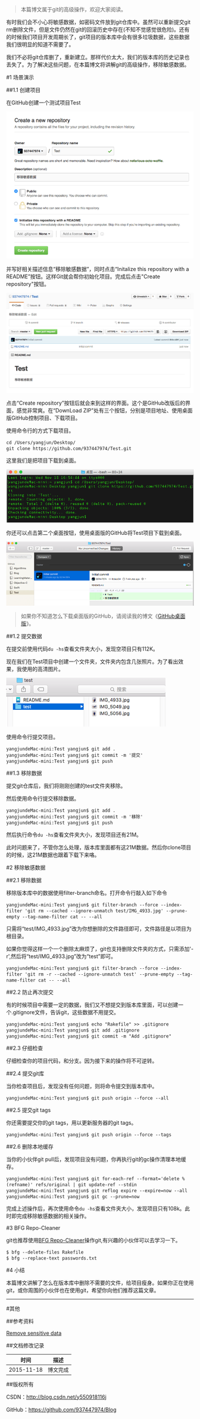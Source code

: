 >本篇博文属于git的高级操作，欢迎大家阅读。

有时我们会不小心将敏感数据，如密码文件放到git仓库中。虽然可以重新提交git rm删除文件，但是文件仍然在git的回滚历史中存在(不知不觉感觉很危险)。还有的时候我们项目开发周期长了，git项目的版本库中会有很多垃圾数据，这些数据我们很明显的知道不需要了。

我们不必将git仓库删了，重新建立。那样代价太大，我们的版本库的历史记录也丢失了。为了解决这些问题，在本篇博文将讲解git的高级操作，移除敏感数据。

#1 场景演示

##1.1 创建项目

在GitHub创建一个测试项目Test

![](https://raw.githubusercontent.com/937447974/Blog/master/Resources/2015111801.png)

并写好相关描述信息“移除敏感数据”，同时点击“Initalize this repository with a README”按钮。这样Git就会帮你初始化项目。完成后点击"Create repository"按钮。

![](https://raw.githubusercontent.com/937447974/Blog/master/Resources/2015111802.png)

点击“Create repository”按钮后就会来到这样的界面。这个是GitHub改版后的界面，感觉非常爽。在“DownLoad ZIP”处有三个按钮，分别是项目地址、使用桌面版GitHub控制项目、下载项目。

使用命令行的方式下载项目。

```git
cd /Users/yangjun/Desktop/
git clone https://github.com/937447974/Test.git
```

这里我们是把项目下载到桌面。

![](https://raw.githubusercontent.com/937447974/Blog/master/Resources/2015111803.png)

你还可以点击第二个桌面按钮，使用桌面版的GitHub将Test项目下载到桌面。

![](https://raw.githubusercontent.com/937447974/Blog/master/Resources/2015111804.png)

>如果你不知道怎么下载桌面版的GitHub，请阅读我的博文《[GitHub桌面版](https://github.com/937447974/Blog/blob/master/工作/GitHub桌面版.md)》。

##1.2 提交数据

在提交前使用代码`du -hs`查看文件夹大小，发现空项目只有112K。

现在我们在Test项目中创建一个文件夹，文件夹内包含几张照片。为了看出效果，我使用的高清图片。

![](https://raw.githubusercontent.com/937447974/Blog/master/Resources/2015111805.png)

使用命令行提交项目。

```git
yangjundeMac-mini:Test yangjun$ git add .
yangjundeMac-mini:Test yangjun$ git commit -m '提交'
yangjundeMac-mini:Test yangjun$ git push
```

##1.3 移除数据

提交git仓库后，我们将刚刚创建的test文件夹移除。

然后使用命令行提交移除数据。

```git
yangjundeMac-mini:Test yangjun$ git add .
yangjundeMac-mini:Test yangjun$ git commit -m '移除'
yangjundeMac-mini:Test yangjun$ git push
```

然后执行命令`du -hs`查看文件夹大小，发现项目还有21M。

此时问题来了，不管你怎么处理，版本库里面都有这21M数据。然后你clone项目的时候，这21M数据也跟着下载下来咯。

#2 移除敏感数据

##2.1 移除数据

移除版本库中的数据使用filter-branch命名。打开命令行敲入如下命令

```git
yangjundeMac-mini:Test yangjun$ git filter-branch --force --index-filter 'git rm --cached --ignore-unmatch test/IMG_4933.jpg' --prune-empty --tag-name-filter cat -- --all
```

只需将“test/IMG_4933.jpg”改为你想删除的文件路径即可，文件路径是以项目为根目录。

如果你觉得这样一个一个删除太麻烦了，git也支持删除文件夹的方式，只需添加'-r',然后将“test/IMG_4933.jpg”改为“test”即可。

```git
yangjundeMac-mini:Test yangjun$ git filter-branch --force --index-filter 'git rm -r --cached --ignore-unmatch test' --prune-empty --tag-name-filter cat -- --all
```

##2.2 防止再次提交

有的时候项目中需要一定的数据，我们又不想提交到版本库里面，可以创建一个.gitignore文件，告诉git，这些数据不用提交。

```git
yangjundeMac-mini:Test yangjun$ echo "Rakefile" >> .gitignore
yangjundeMac-mini:Test yangjun$ git add .gitignore
yangjundeMac-mini:Test yangjun$ git commit -m "Add .gitignore"
```

##2.3 仔细检查

仔细检查你的项目代码，和分支。因为接下来的操作将不可逆转。

##2.4 提交git库

当你检查项目后，发现没有任何问题，则将命令提交到版本库中。

```git
yangjundeMac-mini:Test yangjun$ git push origin --force --all
```

##2.5 提交git tags

你还需要提交你的git tags，用以更新服务器的git tags。

```git
yangjundeMac-mini:Test yangjun$ git push origin --force --tags
```

##2.6 删除本地缓存

当你的小伙伴git pull后，发现项目没有问题，你再执行git的gc操作清理本地缓存。

```git
yangjundeMac-mini:Test yangjun$ git for-each-ref --format='delete %(refname)' refs/original | git update-ref --stdin
yangjundeMac-mini:Test yangjun$ git reflog expire --expire=now --all
yangjundeMac-mini:Test yangjun$ git gc --prune=now
```

完成上述操作后，再次使用命令`du -hs`查看文件夹大小，发现项目只有108k。此时即完成移除敏感数据的相关操作。

#3 BFG Repo-Cleaner

git也推荐使用[BFG Repo-Cleaner](https://rtyley.github.io/bfg-repo-cleaner/)操作git,有兴趣的小伙伴可以去学习一下。

```git
$ bfg --delete-files Rakefile
$ bfg --replace-text passwords.txt
```

#4 小结

本篇博文讲解了怎么在版本库中删除不需要的文件，给项目瘦身。如果你正在使用git，或你周围的小伙伴也在使用git，希望你向他们推荐这篇文章。
&#160;

----------

#其他

##参考资料

[Remove sensitive data](https://help.github.com/articles/remove-sensitive-data/)

##文档修改记录

| 时间 | 描述 |
| ---- | ---- |
| 2015-11-18 | 博文完成 |

##版权所有

CSDN：http://blog.csdn.net/y550918116j

GitHub：https://github.com/937447974/Blog